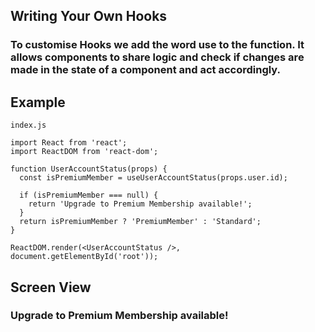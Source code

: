 ## Writing Your Own Hooks

### To customise Hooks we add the word use to the function. It allows components to share logic and check if changes are made in the state of a component and act accordingly.

## Example

```
index.js
```

```
import React from 'react';
import ReactDOM from 'react-dom';

function UserAccountStatus(props) {
  const isPremiumMember = useUserAccountStatus(props.user.id);

  if (isPremiumMember === null) {
    return 'Upgrade to Premium Membership available!';
  }
  return isPremiumMember ? 'PremiumMember' : 'Standard';
}

ReactDOM.render(<UserAccountStatus />, document.getElementById('root'));
```

## Screen View

### Upgrade to Premium Membership available!
